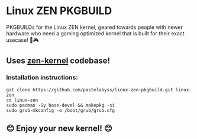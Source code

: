 # Linux ZEN PKGBUILD
PKGBUILDs for the Linux ZEN kernel, geared towards people with newer hardware who need a gaming optimized kernel that is built for their exact usecase! 💙🎮

## Uses [zen-kernel](https://github.com/zen-kernel/zen-kernel) codebase!

### Installation instructions:
```
git clone https://github.com/pastelabyss/linux-zen-pkgbuild.git linux-zen
cd linux-zen
sudo pacman -Sy base-devel && makepkg -si
sudo grub-mkconfig -o /boot/grub/grub.cfg
```


## 😊 Enjoy your new kernel! 😊


